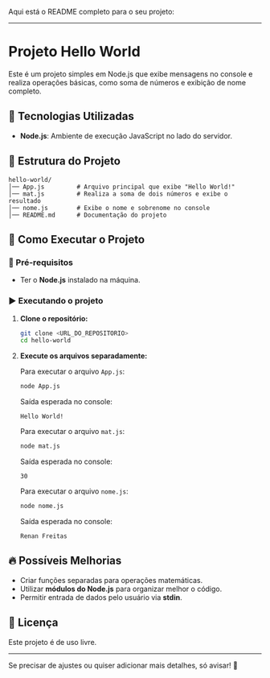Aqui está o README completo para o seu projeto:  

---

# Projeto Hello World  

Este é um projeto simples em Node.js que exibe mensagens no console e realiza operações básicas, como soma de números e exibição de nome completo.  

## 📌 Tecnologias Utilizadas  

- **Node.js**: Ambiente de execução JavaScript no lado do servidor.  

## 📁 Estrutura do Projeto  

```
hello-world/
│── App.js         # Arquivo principal que exibe "Hello World!"
│── mat.js         # Realiza a soma de dois números e exibe o resultado
│── nome.js        # Exibe o nome e sobrenome no console
│── README.md      # Documentação do projeto
```

## 🚀 Como Executar o Projeto  

### 📌 Pré-requisitos  

- Ter o **Node.js** instalado na máquina.  

### ▶️ Executando o projeto  

1. **Clone o repositório:**  
   ```sh
   git clone <URL_DO_REPOSITORIO>
   cd hello-world
   ```  

2. **Execute os arquivos separadamente:**  

   Para executar o arquivo `App.js`:  
   ```sh
   node App.js
   ```  
   Saída esperada no console:  
   ```
   Hello World!
   ```

   Para executar o arquivo `mat.js`:  
   ```sh
   node mat.js
   ```  
   Saída esperada no console:  
   ```
   30
   ```

   Para executar o arquivo `nome.js`:  
   ```sh
   node nome.js
   ```  
   Saída esperada no console:  
   ```
   Renan Freitas
   ```

## 🔥 Possíveis Melhorias  

- Criar funções separadas para operações matemáticas.  
- Utilizar **módulos do Node.js** para organizar melhor o código.  
- Permitir entrada de dados pelo usuário via **stdin**.  

## 📜 Licença  

Este projeto é de uso livre.  

---  

Se precisar de ajustes ou quiser adicionar mais detalhes, só avisar! 🚀